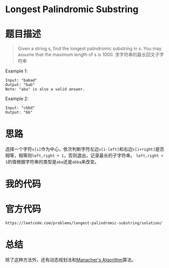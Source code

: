 # Longest Palindromic Substring

# 题目描述
> Given a string s, find the longest palindromic substring in s. You may assume that the maximum length of s is 1000.
> 求字符串的最长回文子字符串

Example 1:

    Input: "babad"
    Output: "bab"
    Note: "aba" is also a valid answer.

Example 2:

    Input: "cbbd"
    Output: "bb"

# 思路
选择一个字符`s[i]`作为中心，依次判断字符左边`s[i-left]`和右边`s[i+right]`是否相等，相等则`left,right + 1`，否则退出，记录最长的子字符串。
`left,right + 1`的值根据字符串的类型是`aba`还是`abba`来改变。

# 我的代码

# 官方代码
    https://leetcode.com/problems/longest-palindromic-substring/solution/

# 总结
除了这种方法外，还有动态规划法和[Manacher's Algorithm][1]算法。


[1]: https://articles.leetcode.com/longest-palindromic-substring-part-ii/